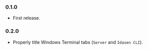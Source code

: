 ### 0.1.0

- First release.

### 0.2.0

- Properly title Windows Terminal tabs (`Server` and `Idasen CLI`).
